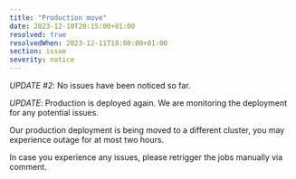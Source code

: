 ```yaml
---
title: "Production move"
date: 2023-12-10T20:15:00+01:00
resolved: true
resolvedWhen: 2023-12-11T18:00:00+01:00
section: issue
severity: notice
---
```


_UPDATE #2_: No issues have been noticed so far.

_UPDATE_: Production is deployed again. We are monitoring the deployment for any potential issues.

Our production deployment is being moved to a different cluster, you may experience outage for at most two hours.

In case you experience any issues, please retrigger the jobs manually via comment.
